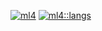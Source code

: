 [![ml4](https://github-readme-stats.vercel.app/api/?username=ml4&count_private=true&showicons=true&theme=flag-india&custom_title=stats:ml4&line_height=25&hide=stars)]()
[![ml4::langs](https://github-readme-stats.vercel.app/api/top-langs/?username=ml4&theme=flag-india&custom_title=lang::ml4)]()
